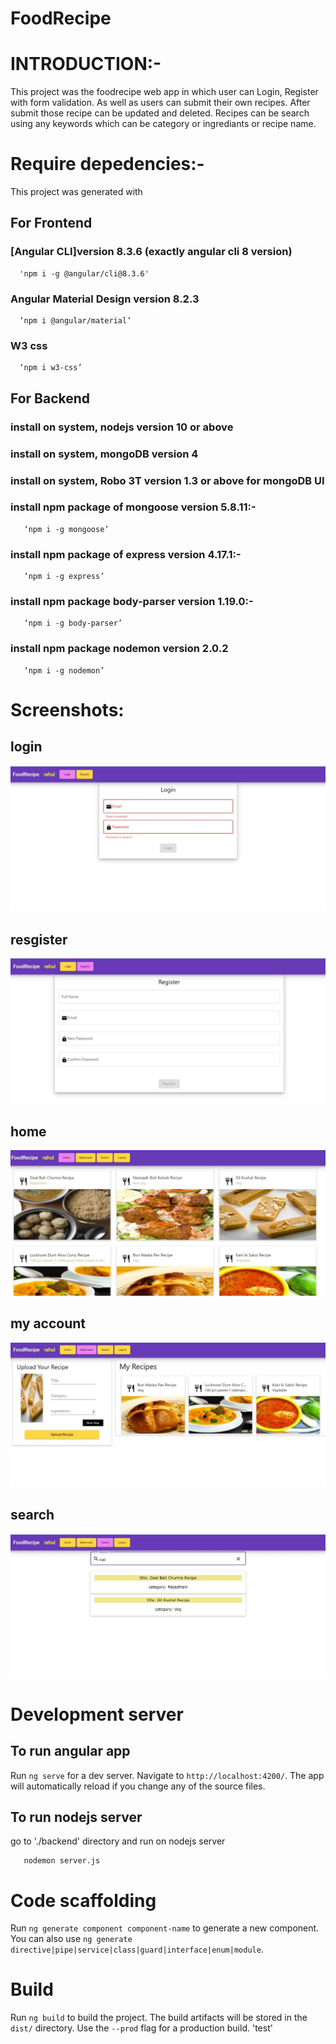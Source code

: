 # FoodRecipe


# INTRODUCTION:-
This project was the foodrecipe web app in which user can Login, Register with form validation. 
As well as users can submit their own recipes. 
After submit those recipe can be updated and deleted. 
Recipes can be search using any keywords which can be category or ingrediants or recipe name.


# Require depedencies:-
This project was generated with
## For Frontend
### [Angular CLI]version 8.3.6 (exactly angular cli 8 version)
      'npm i -g @angular/cli@8.3.6'    
### Angular Material Design version 8.2.3
      ‘npm i @angular/material’
### W3 css
      ‘npm i w3-css’

## For Backend
### install on system, nodejs version 10 or above

### install on system, mongoDB version 4

### install on system, Robo 3T version 1.3 or above for mongoDB UI

### install npm package of mongoose version 5.8.11:-
       ‘npm i -g mongoose’      
### install npm package of express version 4.17.1:-
       ‘npm i -g express’     
### install npm package body-parser version 1.19.0:-
       ‘npm i -g body-parser’     
### install npm package nodemon version 2.0.2
       ‘npm i -g nodemon’     



# Screenshots:
## login
![](src/assets/login.jpeg)
## resgister
![](src/assets/register.jpeg)
## home
![](src/assets/home.jpeg)
## my account
![](src/assets/my%20account.jpeg)
## search
![](src/assets/search.jpeg)


# Development server
## To run angular app
Run `ng serve` for a dev server. Navigate to `http://localhost:4200/`. The app will automatically reload if you change any of the source files.

## To run nodejs server 
go to './backend' directory and run on nodejs server
       
       nodemon server.js



# Code scaffolding
Run `ng generate component component-name` to generate a new component. You can also use `ng generate directive|pipe|service|class|guard|interface|enum|module`.

# Build
Run `ng build` to build the project. The build artifacts will be stored in the `dist/` directory. Use the `--prod` flag for a production build.
 'test'
